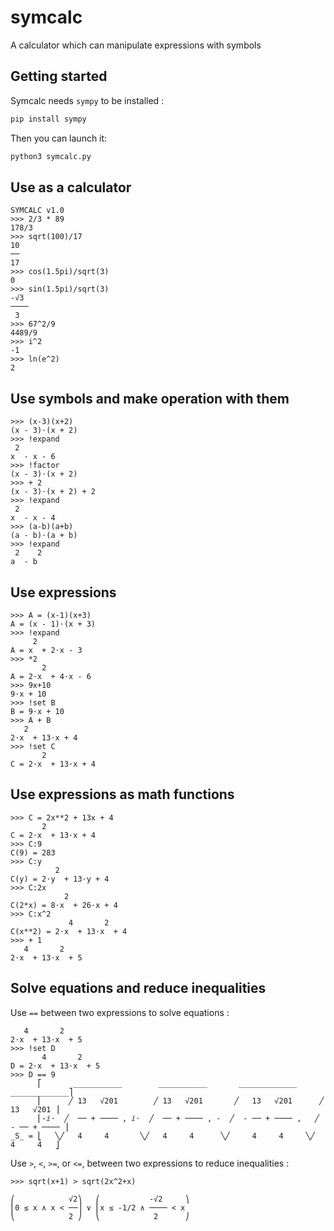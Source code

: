 # symcalc
A calculator which can manipulate expressions with symbols

## Getting started

Symcalc needs `sympy` to be installed :
```bash
pip install sympy
```

Then you can launch it:
```bash
python3 symcalc.py
```

## Use as a calculator
```
SYMCALC v1.0
>>> 2/3 * 89
178/3
>>> sqrt(100)/17
10
──
17
>>> cos(1.5pi)/sqrt(3)
0
>>> sin(1.5pi)/sqrt(3)
-√3 
────
 3
>>> 67^2/9
4489/9
>>> i^2
-1
>>> ln(e^2)
2
```

## Use symbols and make operation with them
```
>>> (x-3)(x+2)
(x - 3)⋅(x + 2)
>>> !expand
 2
x  - x - 6
>>> !factor
(x - 3)⋅(x + 2)
>>> + 2
(x - 3)⋅(x + 2) + 2
>>> !expand
 2
x  - x - 4
>>> (a-b)(a+b)
(a - b)⋅(a + b)
>>> !expand
 2    2
a  - b
```

## Use expressions
```
>>> A = (x-1)(x+3)
A = (x - 1)⋅(x + 3)
>>> !expand
     2
A = x  + 2⋅x - 3
>>> *2
       2
A = 2⋅x  + 4⋅x - 6
>>> 9x+10
9⋅x + 10
>>> !set B
B = 9⋅x + 10
>>> A + B
   2
2⋅x  + 13⋅x + 4
>>> !set C
       2
C = 2⋅x  + 13⋅x + 4
```

## Use expressions as math functions

```
>>> C = 2x**2 + 13x + 4
       2
C = 2⋅x  + 13⋅x + 4
>>> C:9
C(9) = 283
>>> C:y
          2
C(y) = 2⋅y  + 13⋅y + 4
>>> C:2x
            2
C(2*x) = 8⋅x  + 26⋅x + 4
>>> C:x^2
             4       2
C(x**2) = 2⋅x  + 13⋅x  + 4
>>> + 1
   4       2
2⋅x  + 13⋅x  + 5
```

## Solve equations and reduce inequalities
Use `==` between two expressions to solve equations :
```
   4       2
2⋅x  + 13⋅x  + 5
>>> !set D
       4       2
D = 2⋅x  + 13⋅x  + 5
>>> D == 9
      ⎡       ___________        ___________       _____________      _____________⎤
      ⎢      ╱ 13   √201        ╱ 13   √201       ╱   13   √201      ╱   13   √201 ⎥
      ⎢-ⅈ⋅  ╱  ── + ──── , ⅈ⋅  ╱  ── + ──── , -  ╱  - ── + ──── ,   ╱  - ── + ──── ⎥
_S_ = ⎣   ╲╱   4     4       ╲╱   4     4      ╲╱     4     4     ╲╱     4     4   ⎦
```
Use `>`, `<`, `>=`, or `<=`, between two expressions to reduce inequalities :
```
>>> sqrt(x+1) > sqrt(2x^2+x)

⎛            √2⎞   ⎛           -√2     ⎞
⎜0 ≤ x ∧ x < ──⎟ ∨ ⎜x ≤ -1/2 ∧ ──── < x
⎝            2 ⎠   ⎝            2      ⎠
```
